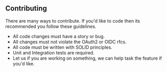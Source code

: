 Contributing
------------
There are many ways to contribute. If you'd like to code then its recommended you follow these guidelines.
 - All code changes must have a story or bug.
 - All changes must not violate the OAuth2 or OIDC rfcs.
 - All code must be written with SOLID principles.
 - Unit and Integration tests are required.
 - Let us if you are working on something, we can help task the feature if you'd like.
 